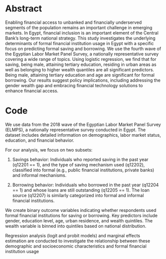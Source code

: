 # Abstract

Enabling financial access to unbanked and financially underserved segments of the population remains an important challenge in emerging markets. In Egypt, financial inclusion is an important element of the Central Bank’s long-term national strategy. This study investigates the underlying determinants of formal financial institution usage in Egypt with a specific focus on predicting formal saving and borrowing. We use the fourth wave of the Egyptian Labor Market Panel Survey, a nationally representative survey covering a wide range of topics. Using logistic regression, we find that for saving, being male, attaining tertiary education, residing in urban areas as well as belonging to higher wealth quantiles are all significant predictors. Being male, attaining tertiary education and age are significant for formal borrowing. Our results suggest policy implications, including addressing the gender wealth gap and embracing financial technology solutions to enhance financial access.

# Code 
We use data from the 2018 wave of the Egyptian Labor Market Panel Survey (ELMPS), a nationally representative survey conducted in Egypt. The dataset includes detailed information on demographics, labor market status, education, and financial behavior.

For our analysis, we focus on two subsets:

1. Savings behavior: Individuals who reported saving in the past year (q12201 == 1), and the type of saving mechanism used (q12202), classified into formal (e.g., public financial institutions, private banks) and informal mechanisms.

2. Borrowing behavior: Individuals who borrowed in the past year (q12204 == 1) and whose loans are still outstanding (q12205 == 1). The loan source (q12207) is similarly categorized into formal and informal financial institutions.

We create binary outcome variables indicating whether respondents used formal financial institutions for saving or borrowing. Key predictors include gender, education level, age, urban residence, and wealth quintiles. The wealth variable is binned into quintiles based on national distribution.

Regression analysis (logit and probit models) and marginal effects estimation are conducted to investigate the relationship between these demographic and socioeconomic characteristics and formal financial institution usage
